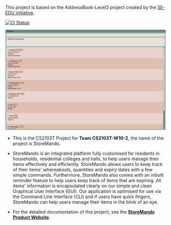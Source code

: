 This project is based on the AddressBook-Level3 project created by the [SE-EDU initiative](https://se-education.org).

[![CI Status](https://github.com/AY2021S2-CS2103T-W10-2/tp/workflows/Java%20CI/badge.svg)](https://github.com/AY2021S2-CS2103T-W10-2/tp/actions)

![Ui](docs/images/Ui.png)

* This is the CS2103T Project for **Team CS2103T-W10-2**, the name of the project is StoreMando.

* StoreMando is an integrated platform fully customised for residents in households, residential colleges and halls, to
  help users manage their items effectively and efficiently. StoreMando allows users to keep track of their items'
  whereabouts, quantities and expiry dates with a few simple commands. Furthermore, StoreMando also comes with an
  inbuilt reminder feature to help users keep track of items that are expiring. All items' information is encapsulated
  clearly on our simple and clean Graphical User Interface (GUI). Our application is optimised for use via the Command
  Line Interface (CLI) and if users have quick fingers, StoreMando can help users manage their items in the blink of an
  eye.

* For the detailed documentation of this project, see
  the **[StoreMando Product Website](https://ay2021s2-cs2103t-w10-2.github.io/tp/)**.
